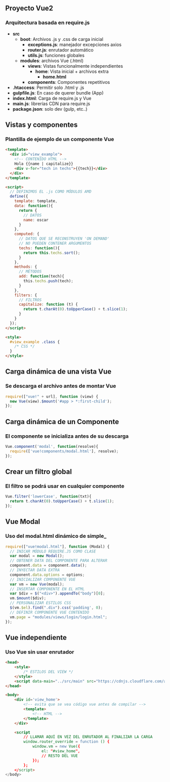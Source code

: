 ## Proyecto Vue2
### Arquitectura basada en require.js

- **src**
  - **boot**: Archivos .js y .css de carga inicial
    - **exceptions.js**: manejador excepciones axios
    - **router.js**: enrutador automático
    - **utils.js**: funciones globales
  - **modules**: archivos Vue (.html)
    - **views**: Vistas funcionalmente independientes
      - **home**: Vista inicial + archivos extra
        - **home.html**
    - **components**: Componentes repetitivos
- **.htaccess**: Permitir solo .html y .js
- **gulpfile.js**: En caso de querer bundle (App)
- **index.html**: Carga de require.js y Vue
- **main.js**: librerías CDN para require.js
- **package.json**: solo dev (gulp, etc..)

## Vistas y componentes
### Plantilla de ejemplo de un componente Vue

``` html
<template>
  <div id="view_example">
    <!-- CONTENIDO HTML -->
    Hola {{name | capitalize}}
    <div v-for="tech in techs">{{tech}}</div>
  </div>
</template>

<script>
  // DEFINIMOS EL .js COMO MÓDULOS AMD
  define({
    template: template,
    data: function(){
      return {
        // DATOS
        name: oscar
      }
    },
    computed: {
      // DATOS QUE SE RECONSTRUYEN 'ON DEMAND'
      // NO PUEDEN CONTENER ARGUMENTOS
      techs: function(){
        return this.techs.sort();
      }
    },
    methods: {
      // MÉTODOS
      add: function(tech){
        this.techs.push(tech);
      }
    },
    filters: {
      // FILTROS
      capitalize: function (t) {
        return t.charAt(0).toUpperCase() + t.slice(1);
      }
    }
  });
</script>

<style>
  #view_example .class {
    /* CSS */
  }
</style>
```

## Carga dinámica de una vista Vue
###  Se descarga el archivo antes de montar Vue

``` js
require(["vue!" + url], function (view) {
  new Vue(view).$mount('#app > *:first-child');
});
```

## Carga dinámica de un Componente
### El componente se inicializa antes de su descarga

``` js
Vue.component('modal', function(resolve){
  require(['vue!components/modal.html'], resolve);
});
```

## Crear un filtro global
### El filtro se podrá usar en cualquier componente

``` js
Vue.filter('lowerCase', function(txt){
  return t.charAt(0).toUpperCase() + t.slice(1);
});
```

## Vue Modal
### Uso del modal.html dinámico de simple_

``` js
require(["vue!modal.html"], function (Modal) {
  // INICAR MÓDULO REQUIRE.JS COMO CLASE
  var modal = new Modal();
  // OBTENER DATA DEL COMPONENTE PARA ALTERAR
  component.data = component.data();
  // INYECTAR DATA EXTRA
  component.data.options = options;
  // INICIALIZAR COMPONENTE VUE
  var vm = new Vue(modal);
  // INSERTAR COMPONENTE EN EL HTML
  var $div = $("<div>").appendTo("body")[0];
  vm.$mount($div);
  // PERSONALIZAR ESTILOS CSS
  $(vm.$el).find(".div").css('padding', 0);
  // DEFINIR COMPONENTE VUE CONTENIDO
  vm.page = "modules/views/login/login.html";
});
```

## Vue independiente
### Uso Vue sin usar enrutador

```html
<head>
    <style>
        /* ESTILOS DEL VIEW */
    </style>
    <script data-main="../src/main" src="https://cdnjs.cloudflare.com/ajax/libs/require.js/2.3.5/require.js"></script>
</head>

<body>
    <div id='view_home'>
        <!-- evita que se vea código vue antes de compilar -->
        <template>
            <!-- HTML -->
        </template>
    </div>

    <script            
        // LLAMAR AQUÍ EN VEZ DEL ENRUTADOR AL FINALIZAR LA CARGA
        window.router_override = function () {            
            window.vm = new Vue({
                el: "#view_home",
                // RESTO DEL VUE
            });
        };
    </script>
</body>
```

